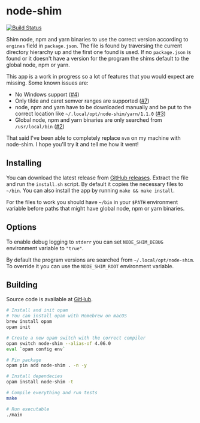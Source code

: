 # node-shim

[![Build Status](https://travis-ci.org/Hilzu/node-shim.svg?branch=master)](https://travis-ci.org/Hilzu/node-shim)

Shim node, npm and yarn binaries to use the correct version according to `engines` field in `package.json`. The file is found by traversing the current directory hierarchy up and the first one found is used. If no `package.json` is found or it doesn't have a version for the program the shims default to the global node, npm or yarn.

This app is a work in progress so a lot of features that you would expect are missing. Some known issues are:

- No Windows support ([#4](https://github.com/Hilzu/node-shim/issues/4))
- Only tilde and caret semver ranges are supported ([#7](https://github.com/Hilzu/node-shim/issues/7))
- node, npm and yarn have to be downloaded manually and be put to the correct location like `~/.local/opt/node-shim/yarn/1.1.0` ([#3](https://github.com/Hilzu/node-shim/issues/3))
- Global node, npm and yarn binaries are only searched from `/usr/local/bin` ([#2](https://github.com/Hilzu/node-shim/issues/2))

That said I've been able to completely replace `nvm` on my machine with node-shim. I hope you'll try it and tell me how it went!

## Installing

You can download the latest release from [GitHub releases](https://github.com/Hilzu/node-shim/releases). Extract the file and run the `install.sh` script. By default it copies the necessary files to `~/bin`. You can also install the app by running `make && make install`.

For the files to work you should have `~/bin` in your `$PATH` environment variable before paths that might have global node, npm or yarn binaries.

## Options

To enable debug logging to `stderr` you can set `NODE_SHIM_DEBUG` environment variable to `"true"`.

By default the program versions are searched from `~/.local/opt/node-shim`. To override it you can use the `NODE_SHIM_ROOT` environment variable.

## Building

Source code is available at [GitHub](https://github.com/Hilzu/node-shim).

```bash
# Install and init opam
# You can install opam with Homebrew on macOS
brew install opam
opam init

# Create a new opam switch with the correct compiler
opam switch node-shim --alias-of 4.06.0
eval `opam config env`

# Pin package
opam pin add node-shim . -n -y

# Install dependecies
opam install node-shim -t

# Compile everything and run tests
make

# Run executable
./main
```
